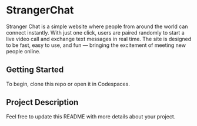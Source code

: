 # StrangerChat

Stranger Chat is a simple website where people from around the world can connect instantly. With just one click, users are paired randomly to start a live video call and exchange text messages in real time. The site is designed to be fast, easy to use, and fun — bringing the excitement of meeting new people online.

## Getting Started

To begin, clone this repo or open it in Codespaces.

## Project Description

Feel free to update this README with more details about your project.
